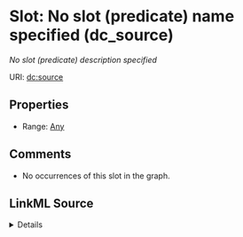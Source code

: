 

# Slot: No slot (predicate) name specified (dc_source)


_No slot (predicate) description specified_







URI: [dc:source](http://purl.org/dc/elements/1.1/source)



<!-- no inheritance hierarchy -->








## Properties

* Range: [Any](../classes/Any.md)





## Comments

* No occurrences of this slot in the graph.



## LinkML Source

<details>

```yaml
name: dc_source
description: No slot (predicate) description specified
title: No slot (predicate) name specified
comments:
- No occurrences of this slot in the graph.
from_schema: sawgraph-kg
rank: 1000
slot_uri: dc:source
alias: dc_source
range: Any

```
</details>